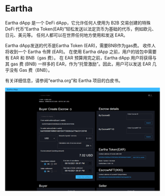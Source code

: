 # Eartha

Eartha dApp 是一个 DeFi dApp，它允许任何人使用为 B2B 交易创建的特殊 DeFi 代币“Eartha Token(EAR)”轻松发送以法定货币为基础的代币，例如欧元、日元、美元等。
任何人都可以在世界任何地方使用和发送 EAR。

  Eartha dApp发送的代币是Eartha Token (EAR)，需要BNB作为gas费。
  收件人将收到一个 Eartha 令牌 (EAR)。
  在使用 Eartha dApp 之前，用户的钱包中需要有 EAR 和 BNB（gas 费）。
  在 EAR 预算用完之前，Eartha dApp 用户将获得与其 gas 费 (BNB) 一样多的 EAR，作为“托管激励”。因此，用户可以发送 EAR 几乎没有 Gas 费（BNB）。

有关详细信息，请参阅“eartha.org”和 Eartha 项目的白皮书。

![eartha-dapp-defi-bsc-image1_5c2cb66094b3d3833e4070fa99fca0f2](eartha-dapp-defi-bsc-image1_5c2cb66094b3d3833e4070fa99fca0f2.png)

